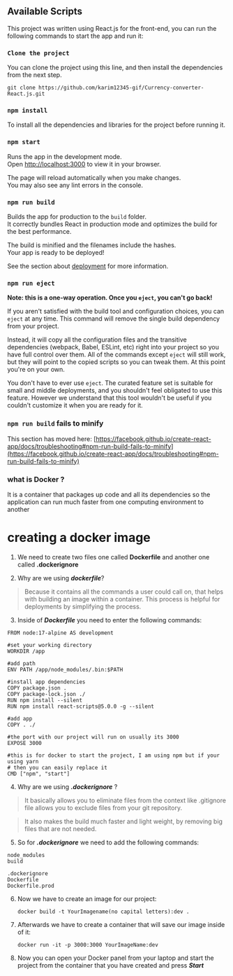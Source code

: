 
## Available Scripts

This project was written using React.js for the front-end, you can run the following commands to start the app and run it:


### `Clone the project`
You can clone the project using this line, and then install the dependencies from the next step.
```
git clone https://github.com/karim12345-gif/Currency-converter-React.js.git
```

### `npm install`

To install all the dependencies and libraries for the project before running it.

### `npm start`

Runs the app in the development mode.\
Open [http://localhost:3000](http://localhost:3000) to view it in your browser.

The page will reload automatically when you make changes.\
You may also see any lint errors in the console.

### `npm run build`

Builds the app for production to the `build` folder.\
It correctly bundles React in production mode and optimizes the build for the best performance.

The build is minified and the filenames include the hashes.\
Your app is ready to be deployed!

See the section about [deployment](https://facebook.github.io/create-react-app/docs/deployment) for more information.

### `npm run eject`

**Note: this is a one-way operation. Once you `eject`, you can't go back!**

If you aren't satisfied with the build tool and configuration choices, you can `eject` at any time. This command will remove the single build dependency from your project.

Instead, it will copy all the configuration files and the transitive dependencies (webpack, Babel, ESLint, etc) right into your project so you have full control over them. All of the commands except `eject` will still work, but they will point to the copied scripts so you can tweak them. At this point you're on your own.

You don't have to ever use `eject`. The curated feature set is suitable for small and middle deployments, and you shouldn't feel obligated to use this feature. However we understand that this tool wouldn't be useful if you couldn't customize it when you are ready for it.


### `npm run build` fails to minify

This section has moved here: [https://facebook.github.io/create-react-app/docs/troubleshooting#npm-run-build-fails-to-minify](https://facebook.github.io/create-react-app/docs/troubleshooting#npm-run-build-fails-to-minify)



### what is Docker ?
It is a container that packages up code and all its dependencies so the application can run much faster from one computing environment to another

# creating a docker image 
 1. We need to create two files one called **Dockerfile** and another one called  **.dockerignore**


 2. Why are we using  ***dockerfile***?

 >Because it contains all the commands a user could call on, that helps with building an image within a container. This process is helpful for deployments by simplifying the process.


 3. Inside of ***Dockerfile*** you need to enter the following commands:

 ```
FROM node:17-alpine AS development

#set your working directory
WORKDIR /app

#add path
ENV PATH /app/node_modules/.bin:$PATH

#install app dependencies
COPY package.json .
COPY package-lock.json ./
RUN npm install --silent
RUN npm install react-scripts@5.0.0 -g --silent

#add app
COPY . ./

#the port with our project will run on usually its 3000
EXPOSE 3000

#this is for docker to start the project, I am using npm but if your using yarn
# then you can easily replace it
CMD ["npm", "start"]
 ```


4. Why are we using  ***.dockerignore*** ?

>It basically allows you to eliminate files from the context like .gitignore file allows you to exclude files from your git repository.

>It also makes the build much faster and light weight, by removing big files that are not needed.

5. So for ***.dockerignore*** we need to add the following commands:
 ```
node_modules
build

.dockerignore
Dockerfile
Dockerfile.prod
  ```


6. Now we have to create an image for our project:
     ```
     docker build -t YourImagename(no capital letters):dev .
     ```

7. Afterwards we have to create a container that will save our image inside of it:
    ```
    docker run -it -p 3000:3000 YourImageName:dev
    ```

8. Now you can open your Docker panel from your laptop and start the project from the container that you have created and press ***Start***

